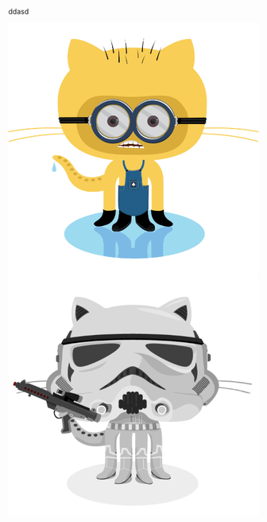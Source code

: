 
ddasd

![Minion](./assets/minion.png)
![Stormtroopocat](./assets/stormtroopocat.jpg "The Stormtroopocat")

